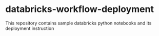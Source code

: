 # databricks-workflow-deployment
This repository contains sample databricks python notebooks and its deployment instruction
